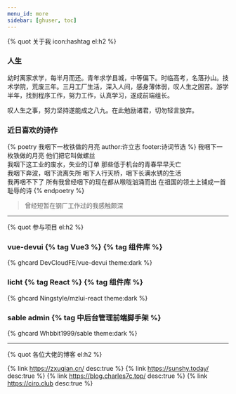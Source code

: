 ```yaml
---
menu_id: more
sidebar: [ghuser, toc]
---
```


{% quot 关于我 icon:hashtag el:h2 %}

### 人生

幼时离家求学，每半月而还。青年求学县城，中等偏下。时临高考，名落孙山。技术学院，荒废三年。三月工厂生活，深入人间，感身薄体弱，叹人生之困苦。游学半年，找到程序工作，努力工作，认真学习，遂成前端组长。

叹人生之事，努力坚持遂能成之八九。在此勉励诸君，切勿轻言放弃。

### 近日喜欢的诗作

{% poetry 我咽下一枚铁做的月亮 author:许立志 footer:诗词节选 %}
我咽下一枚铁做的月亮
他们把它叫做螺丝
<br />
我咽下这工业的废水，失业的订单
那些低于机台的青春早早夭亡
<br />
我咽下奔波，咽下流离失所
咽下人行天桥，咽下长满水锈的生活
<br />
我再咽不下了
所有我曾经咽下的现在都从喉咙汹涌而出
在祖国的领土上铺成一首
耻辱的诗
{% endpoetry %}

> 曾经短暂在钢厂工作过的我感触颇深

---

{% quot 参与项目 el:h2 %}

### vue-devui {% tag Vue3 %} {% tag 组件库 %}

{% ghcard DevCloudFE/vue-devui theme:dark %}

### licht {% tag React %} {% tag 组件库 %}

{% ghcard Ningstyle/mzlui-react theme:dark %}

### sable admin {% tag 中后台管理前端脚手架 %}

{% ghcard Whbbit1999/sable theme:dark %}

---

{% quot 各位大佬的博客 el:h2 %}

{% link https://zxuqian.cn/ desc:true %}
{% link https://sunshy.today/ desc:true %}
{% link https://blog.charles7c.top/ desc:true %}
{% link https://ciro.club desc:true %}
